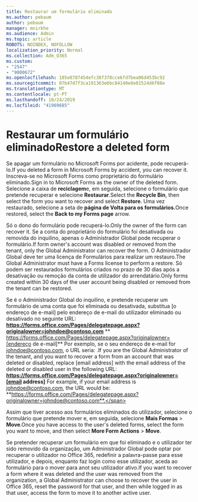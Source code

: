 ```yaml
---
title: Restaurar um formulário eliminado
ms.author: pebaum
author: pebaum
manager: mnirkhe
ms.audience: Admin
ms.topic: article
ROBOTS: NOINDEX, NOFOLLOW
localization_priority: Normal
ms.collection: Adm_O365
ms.custom:
- "2547"
- "9000672"
ms.openlocfilehash: 185e8787454efc38f378cce6fd7bea06d453bc92
ms.sourcegitcommit: 07b47d7f3ca191363e6bc84140e8e01524d6f08e
ms.translationtype: MT
ms.contentlocale: pt-PT
ms.lasthandoff: 10/24/2019
ms.locfileid: "41969685"
---
```

# <a name="restore-a-deleted-form"></a><span data-ttu-id="682aa-102">Restaurar um formulário eliminado</span><span class="sxs-lookup"><span data-stu-id="682aa-102">Restore a deleted form</span></span>

<span data-ttu-id="682aa-103">Se apagar um formulário no Microsoft Forms por acidente, pode recuperá-lo.</span><span class="sxs-lookup"><span data-stu-id="682aa-103">If you deleted a form in Microsoft Forms by accident, you can recover it.</span></span> <span data-ttu-id="682aa-104">Inscreva-se no Microsoft Forms como proprietário do formulário eliminado.</span><span class="sxs-lookup"><span data-stu-id="682aa-104">Sign in to Microsoft Forms as the owner of the deleted form.</span></span> <span data-ttu-id="682aa-105">Selecione a caixa de **reciclagem**e, em seguida, selecione o formulário que pretende recuperar e selecione **Restaurar**.</span><span class="sxs-lookup"><span data-stu-id="682aa-105">Select the **Recycle Bin**, then select the form you want to recover and select **Restore**.</span></span> <span data-ttu-id="682aa-106">Uma vez restaurado, selecione a seta de **página de Volta para os formulários.**</span><span class="sxs-lookup"><span data-stu-id="682aa-106">Once restored, select the **Back to my Forms page** arrow.</span></span>

<span data-ttu-id="682aa-107">Só o dono do formulário pode recuperá-lo.</span><span class="sxs-lookup"><span data-stu-id="682aa-107">Only the owner of the form can recover it.</span></span> <span data-ttu-id="682aa-108">Se a conta do proprietário do formulário foi desativada ou removida do inquilino, apenas o Administrador Global pode recuperar o formulário.</span><span class="sxs-lookup"><span data-stu-id="682aa-108">If form owner's account was disabled or removed from the tenant, only the Global Administrator can recover the form.</span></span> <span data-ttu-id="682aa-109">O Administrador Global deve ter uma licença de Formulários para realizar um restauro.</span><span class="sxs-lookup"><span data-stu-id="682aa-109">The Global Administrator must have a Forms license to perform a restore.</span></span> <span data-ttu-id="682aa-110">Só podem ser restaurados formulários criados no prazo de 30 dias após a desativação ou remoção da conta de utilizador do arrendatário.</span><span class="sxs-lookup"><span data-stu-id="682aa-110">Only forms created within 30 days of the user account being disabled or removed from the tenant can be restored.</span></span>

<span data-ttu-id="682aa-111">Se é o Administrador Global do inquilino, e pretende recuperar um formulário de uma conta que foi eliminada ou desativada, substitua [o endereço de e-mail] pelo endereço de e-mail do utilizador eliminado ou desativado no seguinte URL: **https://forms.office.com/Pages/delegatepage.aspx?originalowner=johndoe@contoso.com** \*\* https://forms.office.com/Pages/delegatepage.aspx?originalowner=[endereço de e-mail]\*\* Por exemplo, se o seu endereço de e-mail for johndoe@contoso.com, o URL seria: .</span><span class="sxs-lookup"><span data-stu-id="682aa-111">If you are the Global Administrator of the tenant, and you want to recover a form from an account that was deleted or disabled, replace [email address] with the email address of the deleted or disabled user in the following URL: **https://forms.office.com/Pages/delegatepage.aspx?originalowner=[email address]** For example, if your email address is johndoe@contoso.com, the URL would be: **https://forms.office.com/Pages/delegatepage.aspx?originalowner=johndoe@contoso.com**.</span></span> 

<span data-ttu-id="682aa-112">Assim que tiver acesso aos formulários eliminados do utilizador, selecione o formulário que pretende mover e, em seguida, selecione **Mais Formas** > **Move**.</span><span class="sxs-lookup"><span data-stu-id="682aa-112">Once you have access to the user's deleted forms, select the form you want to move, and then select **More Form Actions** > **Move**.</span></span>

<span data-ttu-id="682aa-113">Se pretender recuperar um formulário em que foi eliminado e o utilizador ter sido removido da organização, um Administrador Global pode optar por recuperar o utilizador no Office 365, redefinir a palavra-passe para esse utilizador, e depois, enquanto faz login como esse utilizador, aceda ao formulário para o mover para anot seu utilizador ativo.</span><span class="sxs-lookup"><span data-stu-id="682aa-113">If you want to recover a form where it was deleted and the user was removed from the organization, a Global Administrator can choose to recover the user in Office 365, reset the password for that user, and then while logged in as that user, access the form to move it to another active user.</span></span> 